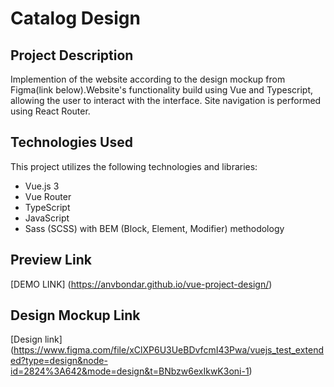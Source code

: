 # Catalog Design

## Project Description
Implemention of the website according to the design mockup from Figma(link below).Website's functionality build using Vue and Typescript, allowing the user to interact with the interface. Site navigation is performed using React Router.

## Technologies Used
This project utilizes the following technologies and libraries:
- Vue.js 3
- Vue Router
- TypeScript
- JavaScript
- Sass (SCSS) with BEM (Block, Element, Modifier) methodology

## Preview Link
[DEMO LINK] (https://anvbondar.github.io/vue-project-design/)

## Design Mockup Link
[Design link] (https://www.figma.com/file/xClXP6U3UeBDvfcmI43Pwa/vuejs_test_extended?type=design&node-id=2824%3A642&mode=design&t=BNbzw6exIkwK3oni-1)